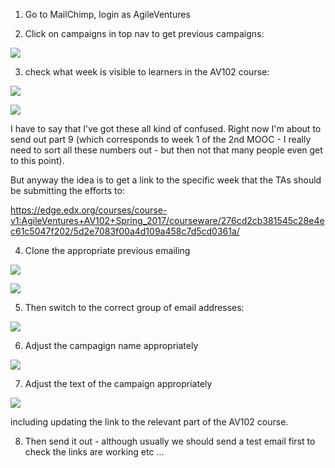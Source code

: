 1. Go to MailChimp, login as AgileVentures

2. Click on campaigns in top nav to get previous campaigns:

![](https://dl.dropboxusercontent.com/s/v5rfi3fbl8svvs6/Screenshot%202017-07-11%2016.07.18.png?dl=1)

3. check what week is visible to learners in the AV102 course:

![](https://dl.dropboxusercontent.com/s/hesf1e10sexce4e/Screenshot%202017-07-12%2016.10.10.png?dl=1)

![](https://dl.dropboxusercontent.com/s/8lbp47z4qs3wcv3/Screenshot%202017-07-12%2016.10.23.png?dl=1)

I have to say that I've got these all kind of confused.  Right now I'm about to send out part 9 (which corresponds to week 1 of the 2nd MOOC - I really need to sort all these numbers out - but then not that many people even get to this point).

But anyway the idea is to get a link to the specific week that the TAs should be submitting the efforts to:

https://edge.edx.org/courses/course-v1:AgileVentures+AV102+Spring_2017/courseware/276cd2cb381545c28e4ec61c5047f202/5d2e7083f00a4d109a458c7d5cd0361a/

4. Clone the appropriate previous emailing

![](https://dl.dropboxusercontent.com/s/76kyy9xw5ddvt9r/Screenshot%202017-07-12%2016.24.02.png?dl=1)

![](https://dl.dropboxusercontent.com/s/ufmf57c7exw991l/Screenshot%202017-07-12%2018.17.27.png?dl=1)

5. Then switch to the correct group of email addresses:

![](https://dl.dropboxusercontent.com/s/qryn6x71mudgo5h/Screenshot%202017-07-12%2018.18.16.png?dl=1)

6. Adjust the campagign name appropriately

![](https://dl.dropboxusercontent.com/s/ihkgq1isazuzvgq/Screenshot%202017-07-12%2018.19.55.png?dl=1)

7. Adjust the text of the campaign appropriately

![](https://dl.dropboxusercontent.com/s/7y9mqd2qpd6c4o4/Screenshot%202017-07-29%2012.01.46.png?dl=1)

including updating the link to the relevant part of the AV102 course.

8. Then send it out - although usually we should send a test email first to check the links are working etc ...
